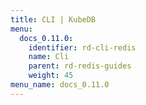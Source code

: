 ```yaml
---
title: CLI | KubeDB
menu:
  docs_0.11.0:
    identifier: rd-cli-redis
    name: Cli
    parent: rd-redis-guides
    weight: 45
menu_name: docs_0.11.0
---
```


